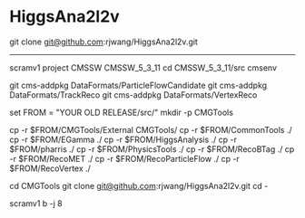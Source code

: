 HiggsAna2l2v
============

git clone git@github.com:rjwang/HiggsAna2l2v.git 



------------------------
scramv1 project CMSSW CMSSW_5_3_11
cd CMSSW_5_3_11/src
cmsenv

git cms-addpkg DataFormats/ParticleFlowCandidate
git cms-addpkg DataFormats/TrackReco
git cms-addpkg DataFormats/VertexReco

set FROM = "YOUR OLD RELEASE/src/"
mkdir -p CMGTools

cp -r $FROM/CMGTools/External CMGTools/
cp -r $FROM/CommonTools ./
cp -r $FROM/EGamma ./
cp -r $FROM/HiggsAnalysis ./
cp -r $FROM/pharris ./
cp -r $FROM/PhysicsTools ./
cp -r $FROM/RecoBTag ./
cp -r $FROM/RecoMET ./
cp -r $FROM/RecoParticleFlow ./
cp -r $FROM/RecoVertex ./

cd CMGTools
git clone git@github.com:rjwang/HiggsAna2l2v.git
cd -

scramv1 b -j 8 




